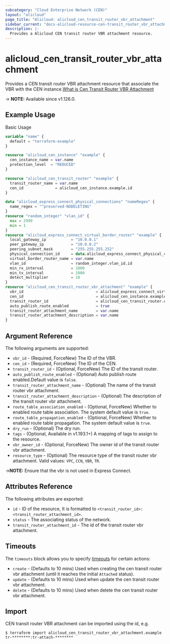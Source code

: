 ```yaml
---
subcategory: "Cloud Enterprise Network (CEN)"
layout: "alicloud"
page_title: "Alicloud: alicloud_cen_transit_router_vbr_attachment"
sidebar_current: "docs-alicloud-resource-cen-transit_router_vbr_attachment"
description: |-
  Provides a Alicloud CEN transit router VBR attachment resource.
---
```


# alicloud_cen_transit_router_vbr_attachment

Provides a CEN transit router VBR attachment resource that associate the VBR with the CEN instance.[What is Cen Transit Router VBR Attachment](https://www.alibabacloud.com/help/en/cloud-enterprise-network/latest/api-doc-cbn-2017-09-12-api-doc-createtransitroutervbrattachment)

-> **NOTE:** Available since v1.126.0.

## Example Usage

Basic Usage

```terraform
variable "name" {
  default = "terraform-example"
}

resource "alicloud_cen_instance" "example" {
  cen_instance_name = var.name
  protection_level  = "REDUCED"
}

resource "alicloud_cen_transit_router" "example" {
  transit_router_name = var.name
  cen_id              = alicloud_cen_instance.example.id
}

data "alicloud_express_connect_physical_connections" "nameRegex" {
  name_regex = "^preserved-NODELETING"
}
resource "random_integer" "vlan_id" {
  max = 2999
  min = 1
}
resource "alicloud_express_connect_virtual_border_router" "example" {
  local_gateway_ip           = "10.0.0.1"
  peer_gateway_ip            = "10.0.0.2"
  peering_subnet_mask        = "255.255.255.252"
  physical_connection_id     = data.alicloud_express_connect_physical_connections.nameRegex.connections.0.id
  virtual_border_router_name = var.name
  vlan_id                    = random_integer.vlan_id.id
  min_rx_interval            = 1000
  min_tx_interval            = 1000
  detect_multiplier          = 10
}
resource "alicloud_cen_transit_router_vbr_attachment" "example" {
  vbr_id                                = alicloud_express_connect_virtual_border_router.example.id
  cen_id                                = alicloud_cen_instance.example.id
  transit_router_id                     = alicloud_cen_transit_router.example.transit_router_id
  auto_publish_route_enabled            = true
  transit_router_attachment_name        = var.name
  transit_router_attachment_description = var.name
}
```
## Argument Reference

The following arguments are supported:

* `vbr_id` - (Required, ForceNew) The ID of the VBR.
* `cen_id` - (Required, ForceNew) The ID of the CEN.
* `transit_router_id` - (Optional, ForceNew) The ID of the transit router.
* `auto_publish_route_enabled` - (Optional) Auto publish route enabled.Default value is `false`.
* `transit_router_attachment_name` - (Optional) The name of the transit router vbr attachment.
* `transit_router_attachment_description` - (Optional) The description of the transit router vbr attachment.
* `route_table_association_enabled` - (Optional, ForceNew) Whether to enabled route table association. The system default value is `true`.
* `route_table_propagation_enabled` - (Optional, ForceNew) Whether to enabled route table propagation. The system default value is `true`.  
* `dry_run` - (Optional) The dry run.
* `tags` - (Optional, Available in v1.193.1+) A mapping of tags to assign to the resource.
* `vbr_owner_id` - (Optional, ForceNew) The owner id of the transit router vbr attachment.
* `resource_type` - (Optional) The resource type of the transit router vbr attachment.  Valid values: `VPC`, `CCN`, `VBR`, `TR`.

->**NOTE:** Ensure that the vbr is not used in Express Connect.

## Attributes Reference

The following attributes are exported:

* `id` - ID of the resource, It is formatted to `<transit_router_id>:<transit_router_attachment_id>`. 
* `status` - The associating status of the network.
* `transit_router_attachment_id` - The id of the transit router vbr attachment.

## Timeouts

The `timeouts` block allows you to specify [timeouts](https://www.terraform.io/docs/configuration-0-11/resources.html#timeouts) for certain actions:

* `create` - (Defaults to 10 mins) Used when creating the cen transit router vbr attachment (until it reaches the initial `Attached` status).
* `update` - (Defaults to 10 mins) Used when update the cen transit router vbr attachment.
* `delete` - (Defaults to 10 mins) Used when delete the cen transit router vbr attachment.

## Import

CEN transit router VBR attachment can be imported using the id, e.g.

```shell
$ terraform import alicloud_cen_transit_router_vbr_attachment.example tr-********:tr-attach-********
```
